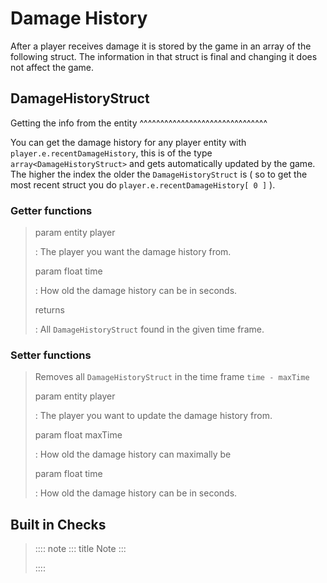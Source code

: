 # Damage History

After a player receives damage it is stored by the game in an array of
the following struct. The information in that struct is final and
changing it does not affect the game.

## DamageHistoryStruct

Getting the info from the entity
\^\^\^\^\^\^\^\^\^\^\^\^\^\^\^\^\^\^\^\^\^\^\^\^\^\^\^\^\^\^\^

You can get the damage history for any player entity with
`player.e.recentDamageHistory`, this is of the type
`array<DamageHistoryStruct>` and gets automatically updated by the game.
The higher the index the older the `DamageHistoryStruct` is ( so to get
the most recent struct you do `player.e.recentDamageHistory[ 0 ]` ).

### Getter functions

> 
>
> param entity player
>
> :   The player you want the damage history from.
>
> param float time
>
> :   How old the damage history can be in seconds.
>
> returns
>
> :   All `DamageHistoryStruct` found in the given time frame.

### Setter functions

> Removes all `DamageHistoryStruct` in the time frame `time - maxTime`
>
> param entity player
>
> :   The player you want to update the damage history from.
>
> param float maxTime
>
> :   How old the damage history can maximally be
>
> param float time
>
> :   How old the damage history can be in seconds.

## Built in Checks

> :::: note
> ::: title
> Note
> :::
>
> > 
> ::::
